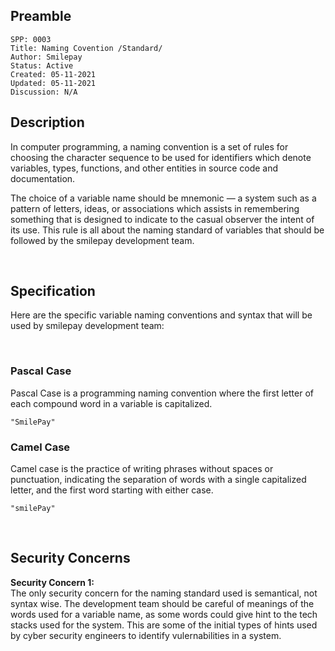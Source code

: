## Preamble

```
SPP: 0003
Title: Naming Covention /Standard/
Author: Smilepay
Status: Active
Created: 05-11-2021
Updated: 05-11-2021
Discussion: N/A
```

## Description
In computer programming, a naming convention is a set of rules for choosing the character sequence to be used for identifiers which denote variables, types, functions, and other entities in source code and documentation.

The choice of a variable name should be mnemonic — a system such as a pattern of letters, ideas, or associations which assists in remembering something that is designed to indicate to the casual observer the intent of its use. This rule is all about the naming standard of variables that should be followed by the smilepay development team.
 

<br />

## Specification
Here are the specific variable naming conventions and syntax that will be used by smilepay development team:

<br />

### Pascal Case 
Pascal Case is a programming naming convention where the first letter of each compound word in a variable is capitalized.
```
"SmilePay"
```

### Camel Case
Camel case is the practice of writing phrases without spaces or punctuation, indicating the separation of words with a single capitalized letter, and the first word starting with either case.
```
"smilePay"
```

<br />

## Security Concerns
**Security Concern 1:** <br />
The only security concern for the naming standard used is semantical, not syntax wise. The development team should be careful of meanings of the words used for a variable name, as some words could give hint to the tech stacks used for the system. This are some of the initial types of hints used by cyber security engineers to identify vulernabilities in a system.

